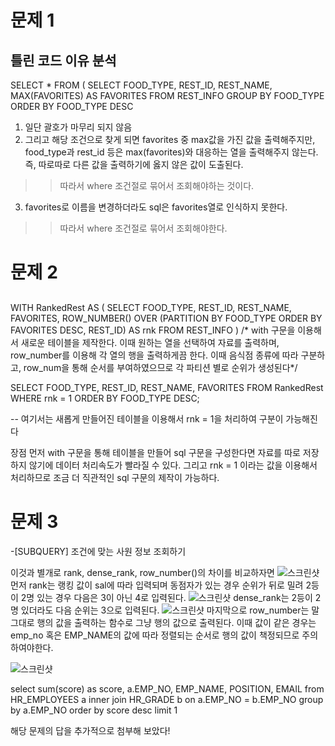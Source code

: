 # 문제 1

## 틀린 코드 이유 분석

SELECT *
FROM (
  SELECT FOOD_TYPE, REST_ID, REST_NAME, MAX(FAVORITES) AS FAVORITES
FROM REST_INFO
GROUP BY FOOD_TYPE
ORDER BY FOOD_TYPE DESC

1) 일단 괄호가 마무리 되지 않음 
2) 그리고 해당 조건으로 찾게 되면 favorites 중 max값을 가진 값을 출력해주지만, food_type과 rest_id 등은 max(favorites)와 대응하는 열을 출력해주지 않는다. 즉, 따로따로 다른 값을 출력하기에 옳지 않은 값이 도출된다.
>> 따라서 where 조건절로 묶어서 조회해야하는 것이다.
3) favorites로 이름을 변경하더라도 sql은 favorites열로 인식하지 못한다. 
>> 따라서 where 조건절로 묶어서 조회해야한다.


# 문제 2
## 
WITH RankedRest AS (
    SELECT 
        FOOD_TYPE, REST_ID, REST_NAME, FAVORITES,
        ROW_NUMBER() OVER (PARTITION BY FOOD_TYPE ORDER BY FAVORITES DESC, REST_ID) AS rnk
    FROM REST_INFO
)
/* with 구문을 이용해서 새로운 테이블을 제작한다. 
이때 원하는 열을 선택하여 자료를 출력하며, row_number를 이용해 각 열의 행을 출력하게끔 한다. 이때 음식점 종류에 따라 구분하고, row_num을 통해 순서를 부여하였으므로 각 파티션 별로 순위가 생성된다*/ 


SELECT 
    FOOD_TYPE, REST_ID, REST_NAME, FAVORITES
FROM RankedRest
WHERE rnk = 1
ORDER BY FOOD_TYPE DESC;

-- 여기서는 새롭게 만들어진 테이블을 이용해서 rnk = 1을 처리하여 구분이 가능해진다

장점
먼저 with 구문을 통해 테이블을 만들어 sql 구문을 구성한다면 자료를 따로 저장하지 않기에 데이터 처리속도가 빨라질 수 있다.
그리고 rnk = 1 이라는 값을 이용해서 처리하므로 조금 더 직관적인 sql 구문의 제작이 가능하다. 


# 문제 3
-[SUBQUERY] 조건에 맞는 사원 정보 조회하기

이것과 별개로 
rank, dense_rank, row_number()의 차이를 비교하자면
![스크린샷](./스크린샷/스크린샷%202024-11-12%20오후%2010.24.48.png)
먼저 rank는 랭킹 값이 sal에 따라 입력되며 동점자가 있는 경우 순위가 뒤로 밀려 2등이 2명 있는 경우 다음은 3이 아닌 4로 입력된다.
![스크린샷](./스크린샷/스크린샷%202024-11-12%20오후%2010.25.25.png)
dense_rank는 2등이 2명 있더라도 다음 순위는 3으로 입력된다.
![스크린샷](./스크린샷/스크린샷%202024-11-12%20오후%2010.27.20.png)
마지막으로 row_number는 말그대로 행의 값을 출력하는 함수로 그냥 행의 값으로 출력된다. 이때 값이 같은 경우는 emp_no 혹은 EMP_NAME의 값에 따라 정렬되는 순서로 행의 값이 책정되므로 주의하여야한다. 



![스크린샷](./스크린샷/스크린샷%202024-11-12%20오후%2010.16.10.png)

select sum(score) as score, a.EMP_NO, EMP_NAME, POSITION, EMAIL
from HR_EMPLOYEES a
inner join HR_GRADE b
on a.EMP_NO = b.EMP_NO
group by a.EMP_NO 
order by score desc
limit 1

해당 문제의 답을 추가적으로 첨부해 보았다!